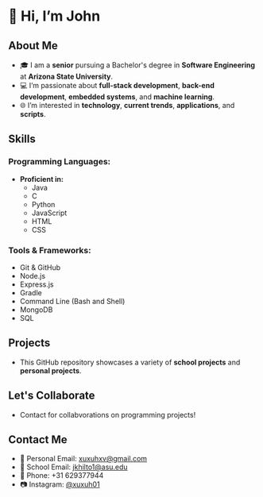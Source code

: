 # 👋 Hi, I’m John

## About Me
- 🎓 I am a **senior** pursuing a Bachelor's degree in **Software Engineering** at **Arizona State University**.
- 💻 I’m passionate about **full-stack development**, **back-end development**, **embedded systems**, and **machine learning**.
- 🌐 I’m interested in **technology**, **current trends**, **applications**, and **scripts**.

## Skills
### Programming Languages:
- **Proficient in:**
  - Java
  - C
  - Python
  - JavaScript
  - HTML
  - CSS

### Tools & Frameworks:
- Git & GitHub
- Node.js
- Express.js
- Gradle
- Command Line (Bash and Shell)
- MongoDB
- SQL

## Projects
- This GitHub repository showcases a variety of **school projects** and **personal projects**.

## Let's Collaborate
-  Contact for collabvorations on programming projects!

## Contact Me
- 📧 Personal Email: [xuxuhxv@gmail.com](mailto:xuxuhxv@gmail.com)
- 📧 School Email: [jkhilto1@asu.edu](mailto:jkhilto1@asu.edu)
- 📱 Phone: +31 629377944
- 📷 Instagram: [@xuxuh01](https://instagram.com/xuxuh01)



<!---
Xuxuh15/Xuxuh15 is a ✨ special ✨ repository because its `README.md` (this file) appears on your GitHub profile.
You can click the Preview link to take a look at your changes.
--->
